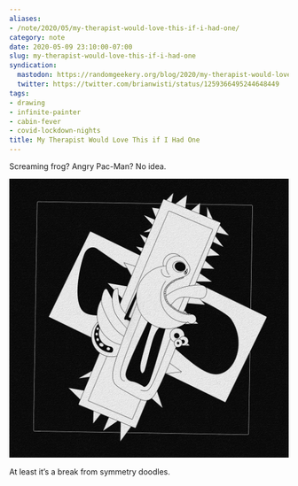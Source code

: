```yaml
---
aliases:
- /note/2020/05/my-therapist-would-love-this-if-i-had-one/
category: note
date: 2020-05-09 23:10:00-07:00
slug: my-therapist-would-love-this-if-i-had-one
syndication:
  mastodon: https://randomgeekery.org/blog/2020/my-therapist-would-love-this-if-i-had-one/
  twitter: https://twitter.com/brianwisti/status/1259366495244648449
tags:
- drawing
- infinite-painter
- cabin-fever
- covid-lockdown-nights
title: My Therapist Would Love This if I Had One
---
```


Screaming frog? Angry Pac-Man? No idea.

![attachments/img/2020/cover-2020-05-09.jpg](../../../attachments/img/2020/cover-2020-05-09.jpg)

At least it’s a break from symmetry doodles.
